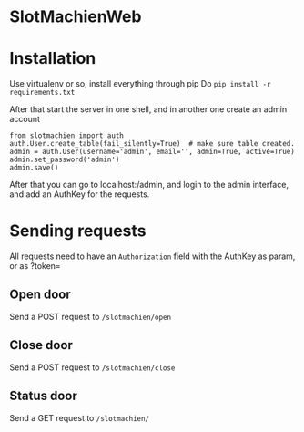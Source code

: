 SlotMachienWeb
==============

# Installation
Use virtualenv or so, install everything through pip
Do `pip install -r requirements.txt`

After that start the server in one shell, and in another one create an admin account
```
from slotmachien import auth
auth.User.create_table(fail_silently=True)  # make sure table created.
admin = auth.User(username='admin', email='', admin=True, active=True)
admin.set_password('admin')
admin.save()
```

After that you can go to localhost:<port>/admin, and login to the admin interface,
and add an AuthKey for the requests.

# Sending requests
All requests need to have an `Authorization` field with the AuthKey as param, or as ?token=<key>

## Open door
Send a POST request to `/slotmachien/open`

## Close door
Send a POST request to `/slotmachien/close`

## Status door
Send a GET request to `/slotmachien/`
